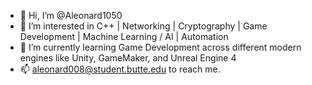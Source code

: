- 👋 Hi, I’m @Aleonard1050
- 👀 I’m interested in C++ | Networking | Cryptography | Game Development | Machine Learning / AI | Automation
- 🌱 I’m currently learning Game Development across different modern engines like Unity, GameMaker, and Unreal Engine 4
- 📫 aleonard008@student.butte.edu to reach me.

<!---
Aleonard1050/Aleonard1050 is a ✨ special ✨ repository because its `README.md` (this file) appears on your GitHub profile.
You can click the Preview link to take a look at your changes.
--->
